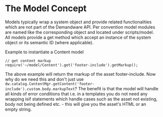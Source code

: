# The Model Concept

Models typically wrap a system object and provide related functionalities which are not part of the Demandware API. Per convention model modules are named like the corresponding object and located under scripts/model. All models provide a get method which accept an instance of the system object or its semantic ID (where applicable).

Example to instantiate a Content model
```
// get content markup
require('~/model/Content').get('footer-include').getMarkup();
```

The above example will return the markup of the asset footer-include. Now why do we need this and don't just use `dw.catalog.ContentMgr.getContent('footer-include').custom.body.markupText`? The benefit is that the model will handle all kinds of error conditions that i.e. in a templates you do not need any wrapping isif statements which handle cases such as the asset not existing, body not being defined etc. - this will give you the asset's HTML or an empty string.